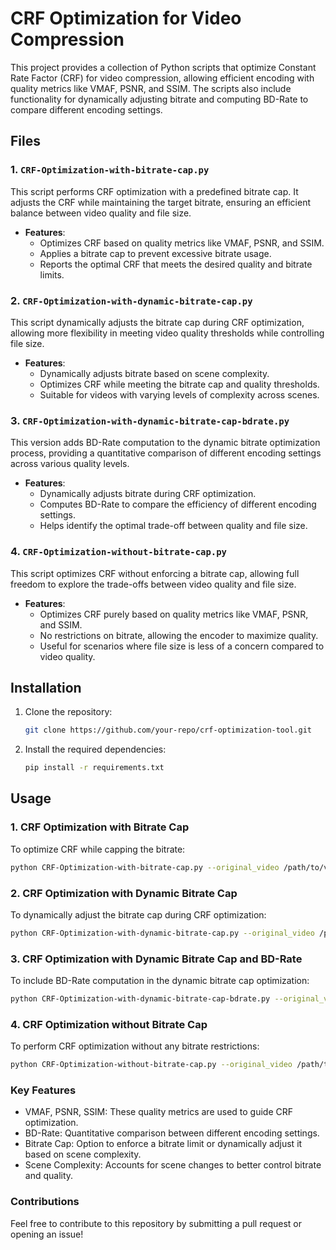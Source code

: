 # CRF Optimization for Video Compression

This project provides a collection of Python scripts that optimize Constant Rate Factor (CRF) for video compression, allowing efficient encoding with quality metrics like VMAF, PSNR, and SSIM. The scripts also include functionality for dynamically adjusting bitrate and computing BD-Rate to compare different encoding settings.

## Files

### 1. `CRF-Optimization-with-bitrate-cap.py`
This script performs CRF optimization with a predefined bitrate cap. It adjusts the CRF while maintaining the target bitrate, ensuring an efficient balance between video quality and file size.

- **Features**:
    - Optimizes CRF based on quality metrics like VMAF, PSNR, and SSIM.
    - Applies a bitrate cap to prevent excessive bitrate usage.
    - Reports the optimal CRF that meets the desired quality and bitrate limits.

### 2. `CRF-Optimization-with-dynamic-bitrate-cap.py`
This script dynamically adjusts the bitrate cap during CRF optimization, allowing more flexibility in meeting video quality thresholds while controlling file size.

- **Features**:
    - Dynamically adjusts bitrate based on scene complexity.
    - Optimizes CRF while meeting the bitrate cap and quality thresholds.
    - Suitable for videos with varying levels of complexity across scenes.

### 3. `CRF-Optimization-with-dynamic-bitrate-cap-bdrate.py`
This version adds BD-Rate computation to the dynamic bitrate optimization process, providing a quantitative comparison of different encoding settings across various quality levels.

- **Features**:
    - Dynamically adjusts bitrate during CRF optimization.
    - Computes BD-Rate to compare the efficiency of different encoding settings.
    - Helps identify the optimal trade-off between quality and file size.

### 4. `CRF-Optimization-without-bitrate-cap.py`
This script optimizes CRF without enforcing a bitrate cap, allowing full freedom to explore the trade-offs between video quality and file size.

- **Features**:
    - Optimizes CRF purely based on quality metrics like VMAF, PSNR, and SSIM.
    - No restrictions on bitrate, allowing the encoder to maximize quality.
    - Useful for scenarios where file size is less of a concern compared to video quality.

## Installation

1. Clone the repository:
    ```bash
    git clone https://github.com/your-repo/crf-optimization-tool.git
    ```
2. Install the required dependencies:
    ```bash
    pip install -r requirements.txt
    ```

## Usage

### 1. CRF Optimization with Bitrate Cap
To optimize CRF while capping the bitrate:

```bash
python CRF-Optimization-with-bitrate-cap.py --original_video /path/to/video --output_video /path/to/output.mp4 --vmaf_model_path /path/to/vmaf/model
```

###  2. CRF Optimization with Dynamic Bitrate Cap
To dynamically adjust the bitrate cap during CRF optimization:
```bash
python CRF-Optimization-with-dynamic-bitrate-cap.py --original_video /path/to/video --output_video /path/to/output.mp4 --vmaf_model_path /path/to/vmaf/model
```

###  3. CRF Optimization with Dynamic Bitrate Cap and BD-Rate
To include BD-Rate computation in the dynamic bitrate cap optimization:
```bash
python CRF-Optimization-with-dynamic-bitrate-cap-bdrate.py --original_video /path/to/video --output_video /path/to/output.mp4 --vmaf_model_path /path/to/vmaf/model
```

###  4. CRF Optimization without Bitrate Cap
To perform CRF optimization without any bitrate restrictions:
```bash
python CRF-Optimization-without-bitrate-cap.py --original_video /path/to/video --output_video /path/to/output.mp4 --vmaf_model_path /path/to/vmaf/model
```

###  Key Features
- VMAF, PSNR, SSIM: These quality metrics are used to guide CRF optimization.
- BD-Rate: Quantitative comparison between different encoding settings.
- Bitrate Cap: Option to enforce a bitrate limit or dynamically adjust it based on scene complexity.
- Scene Complexity: Accounts for scene changes to better control bitrate and quality.

### Contributions
Feel free to contribute to this repository by submitting a pull request or opening an issue!

